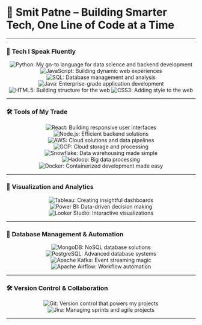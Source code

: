 # 🌟 Smit Patne – Building Smarter Tech, One Line of Code at a Time 


---

### 🚀 **Tech I Speak Fluently**
<p align="center">
  <img src="https://img.shields.io/badge/-Python-blue?style=for-the-badge&logo=python&logoColor=white" title="Python: My go-to language for data science and backend development" />
  <img src="https://img.shields.io/badge/-JavaScript-yellow?style=for-the-badge&logo=javascript&logoColor=white" title="JavaScript: Building dynamic web experiences" />
  <img src="https://img.shields.io/badge/-SQL-lightgrey?style=for-the-badge&logo=postgresql&logoColor=white" title="SQL: Database management and analysis" />
  <img src="https://img.shields.io/badge/-Java-orange?style=for-the-badge&logo=java&logoColor=white" title="Java: Enterprise-grade application development" />
  <img src="https://img.shields.io/badge/-HTML5-red?style=for-the-badge&logo=html5&logoColor=white" title="HTML5: Building structure for the web" />
  <img src="https://img.shields.io/badge/-CSS3-blue?style=for-the-badge&logo=css3&logoColor=white" title="CSS3: Adding style to the web" />
</p>

---

### 🛠️ **Tools of My Trade**
<p align="center">
  <img src="https://img.shields.io/badge/-React-blue?style=for-the-badge&logo=react&logoColor=white" title="React: Building responsive user interfaces" />
  <img src="https://img.shields.io/badge/-Node.js-green?style=for-the-badge&logo=node.js&logoColor=white" title="Node.js: Efficient backend solutions" />
  <img src="https://img.shields.io/badge/-AWS-orange?style=for-the-badge&logo=amazonaws&logoColor=white" title="AWS: Cloud solutions and data pipelines" />
  <img src="https://img.shields.io/badge/-GCP-red?style=for-the-badge&logo=googlecloud&logoColor=white" title="GCP: Cloud storage and processing" />
  <img src="https://img.shields.io/badge/-Snowflake-blue?style=for-the-badge&logo=snowflake&logoColor=white" title="Snowflake: Data warehousing made simple" />
  <img src="https://img.shields.io/badge/-Hadoop-yellowgreen?style=for-the-badge&logo=apachehadoop&logoColor=white" title="Hadoop: Big data processing" />
  <img src="https://img.shields.io/badge/-Docker-lightblue?style=for-the-badge&logo=docker&logoColor=white" title="Docker: Containerized development made easy" />
</p>

---

### 🌟 **Visualization and Analytics**
<p align="center">
  <img src="https://img.shields.io/badge/-Tableau-purple?style=for-the-badge&logo=tableau&logoColor=white" title="Tableau: Creating insightful dashboards" />
  <img src="https://img.shields.io/badge/-PowerBI-darkblue?style=for-the-badge&logo=powerbi&logoColor=white" title="Power BI: Data-driven decision making" />
  <img src="https://img.shields.io/badge/-LookerStudio-darkred?style=for-the-badge&logo=looker&logoColor=white" title="Looker Studio: Interactive visualizations" />
</p>

---

### 🧰 **Database Management & Automation**
<p align="center">
  <img src="https://img.shields.io/badge/-MongoDB-green?style=for-the-badge&logo=mongodb&logoColor=white" title="MongoDB: NoSQL database solutions" />
  <img src="https://img.shields.io/badge/-PostgreSQL-blueviolet?style=for-the-badge&logo=postgresql&logoColor=white" title="PostgreSQL: Advanced database systems" />
  <img src="https://img.shields.io/badge/-ApacheKafka-black?style=for-the-badge&logo=apachekafka&logoColor=white" title="Apache Kafka: Event streaming magic" />
  <img src="https://img.shields.io/badge/-ApacheAirflow-lightblue?style=for-the-badge&logo=apacheairflow&logoColor=white" title="Apache Airflow: Workflow automation" />
</p>

---

### 🛠️ **Version Control & Collaboration**
<p align="center">
  <img src="https://img.shields.io/badge/-Git-orange?style=for-the-badge&logo=git&logoColor=white" title="Git: Version control that powers my projects" />
  <img src="https://img.shields.io/badge/-Jira-blue?style=for-the-badge&logo=jira&logoColor=white" title="Jira: Managing sprints and agile projects" />
</p>

---



